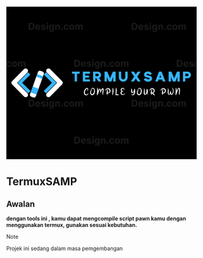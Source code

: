![logo](large.png)

# TermuxSAMP
## Awalan
**dengan tools ini , kamu dapat mengcompile script pawn kamu dengan menggunakan termux, gunakan sesuai kebutuhan.**

> [!NOTE]
> Projek ini sedang dalam masa pemgembangan